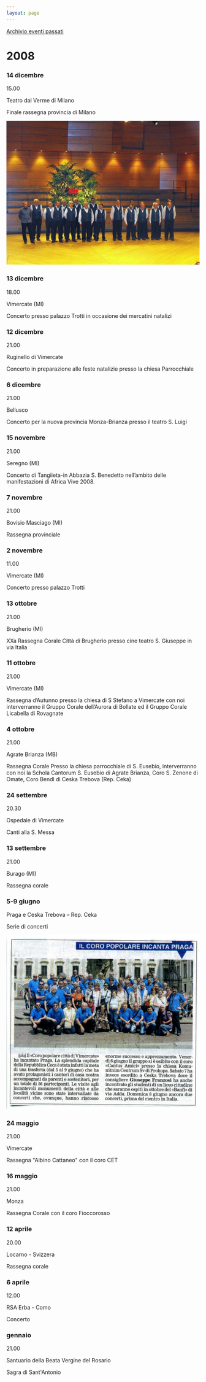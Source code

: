 ```yaml
---
layout: page
---
```


[Archivio eventi passati](..)

# 2008

### 14 dicembre

15.00

Teatro dal Verme di Milano

Finale rassegna provincia di Milano

![image0047.jpeg](2008/image0047.jpeg)

### 13 dicembre

18.00

Vimercate (MI)

Concerto presso palazzo Trotti in occasione dei mercatini natalizi

### 12 dicembre

21.00

Ruginello di Vimercate

Concerto in preparazione alle feste natalizie presso la chiesa Parrocchiale

### 6 dicembre

21.00

Bellusco

Concerto per la nuova provincia Monza-Brianza presso il teatro S. Luigi

### 15 novembre

21.00

Seregno (MI)

Concerto di Tangiieta-in Abbazia S. Benedetto nell’ambito delle manifestazioni di Africa Vive 2008.

### 7 novembre

21.00

Bovisio Masciago (MI)

Rassegna provinciale

### 2 novembre

11.00

Vimercate (MI)

Concerto presso palazzo Trotti

### 13 ottobre

21.00

Brugherio (MI)

XXa Rassegna Corale Città di Brugherio presso cine teatro S. Giuseppe in via Italia

### 11 ottobre

21.00

Vimercate (MI)

Rassegna d’Autunno presso la chiesa di S Stefano a Vimercate con noi interverranno il Gruppo Corale dell’Aurora di Bollate ed il Gruppo Corale Licabella di Rovagnate

### 4 ottobre

21.00

Agrate Brianza (MB)

Rassegna Corale Presso la chiesa parrocchiale di S. Eusebio, interverranno con noi la Schola Cantorum S. Eusebio di Agrate Brianza, Coro S. Zenone di Omate, Coro Bendl di Ceska Trebova (Rep. Ceka)

### 24 settembre

20.30

Ospedale di Vimercate

Canti alla S. Messa

### 13 settembre

21.00

Burago (MI)

Rassegna corale

### 5-9 giugno

Praga e Ceska Trebova – Rep. Ceka

Serie di concerti

![image0048.jpeg](2008/image0048.jpeg)

### 24 maggio

21.00

Vimercate

Rassegna "Albino Cattaneo" con il coro CET

### 16 maggio

21.00

Monza

Rassegna Corale con il coro Fioccorosso

### 12 aprile

20.00

Locarno - Svizzera

Rassegna corale

### 6 aprile

12.00

RSA Erba - Como

Concerto

### gennaio

21.00

Santuario della Beata Vergine del Rosario

Sagra di Sant'Antonio
